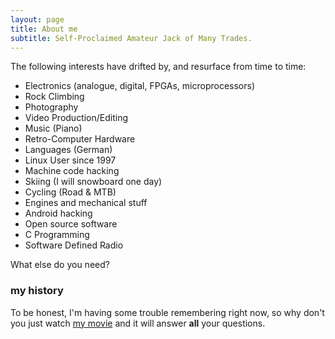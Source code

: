 ```yaml
---
layout: page
title: About me
subtitle: Self-Proclaimed Amateur Jack of Many Trades.
---
```


The following interests have drifted by, and resurface from time to time:

- Electronics (analogue, digital, FPGAs, microprocessors)
- Rock Climbing
- Photography
- Video Production/Editing
- Music (Piano)
- Retro-Computer Hardware
- Languages (German)
- Linux User since 1997
- Machine code hacking
- Skiing (I will snowboard one day)
- Cycling (Road & MTB)
- Engines and mechanical stuff
- Android hacking
- Open source software
- C Programming
- Software Defined Radio

What else do you need?

### my history

To be honest, I'm having some trouble remembering right now, so why don't you just watch [my movie](http://en.wikipedia.org/wiki/The_Princess_Bride_%28film%29) and it will answer **all** your questions.
